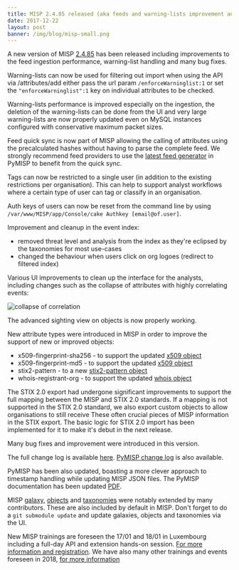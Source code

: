 ```yaml
---
title: MISP 2.4.85 released (aka feeds and warning-lists improvement and more)
date: 2017-12-22
layout: post
banner: /img/blog/misp-small.png
---
```


A new version of MISP [2.4.85](https://github.com/MISP/MISP/tree/v2.4.85) has been released including improvements to the feed ingestion performance, warning-list handling and many bug fixes.

Warning-lists can now be used for filtering out import when using the API via /attributes/add either pass the url param `/enforceWarninglist:1` or set the `"enforceWarninglist":1` key on individual attributes to be checked.

Warning-lists performance is improved especially on the ingestion, the deletion of the warning-lists can be done from the UI and very large warning-lists are now properly updated even on MySQL instances configured with conservative maximum packet sizes.

Feed quick sync is now part of MISP allowing the calling of attributes using the precalculated hashes without having to parse the complete feed. We strongly recommend
feed providers to use the [latest feed generator](https://github.com/MISP/PyMISP/commit/195cd6d7fc305ac6628ed8f2ff762b3f69a9b6ca) in PyMISP to benefit from the quick sync.

Tags can now be restricted to a single user (in addition to the existing restrictions per organisation). This can help to
support analyst workflows where a certain type of user can tag or classify in an organisation.

Auth keys of users can now be reset from the command line by using `/var/www/MISP/app/Console/cake Authkey [email@of.user]`.

Improvement and cleanup in the event index:

- removed threat level and analysis from the index as they're eclipsed by the taxonomies for most use-cases
- changed the behaviour when users click on org logoes (redirect to filtered index)

Various UI improvements to clean up the interface for the analysts, including changes such as the collapse of attributes with highly correlating events:

![collapse of correlation](/img/blog/collapse.png "{class='img-responsive'}")

The advanced sighting view on objects is now properly working.

New attribute types were introduced in MISP in order to improve the support of new or improved objects:

- x509-fingerprint-sha256 - to support the updated [x509 object](/objects.html#_x509)
- x509-fingerprint-md5 - to support the updated [x509 object](/objects.html#_x509)
- stix2-pattern - to a new [stix2-pattern object](/objects.html#_stix2_pattern)
- whois-registrant-org - to support the updated [whois object](/objects.html#_whois)

The STIX 2.0 export had undergone significant improvements to support the full mapping between the MISP and STIX 2.0 standards.
If a mapping is not supported in the STIX 2.0 standard, we also export custom objects to allow organisations to still receive
These often crucial pieces of MISP information  in the STIX export. The basic logic for STIX 2.0 import has been implemented for it to make it's debut in
the next release.

Many bug fixes and improvement were introduced in this version.

The full change log is available [here](https://www.misp.software/Changelog.txt). [PyMISP change log](https://www.misp.software/PyMISP-Changelog.txt) is also available.

PyMISP has been also updated, boasting a more clever approach to timestamp handling while updating MISP JSON files. The PyMISP documentation has been updated [PDF](https://media.readthedocs.org/pdf/pymisp/latest/pymisp.pdf).

MISP [galaxy](/galaxy.pdf), [objects](/objects.pdf) and [taxonomies](/taxonomies.pdf) were notably extended by many contributors. These are also included by default in MISP. Don't forget to do a `git submodule update` and update galaxies, objects and taxonomies via the UI.

New MISP trainings are foreseen the 17/01 and 18/01 in Luxembourg including a full-day API and extension hands-on session. [For more information and registration](https://www.circl.lu/services/misp-training-materials/). We have also many other trainings and events foreseen in 2018, [for more information](/events/)

